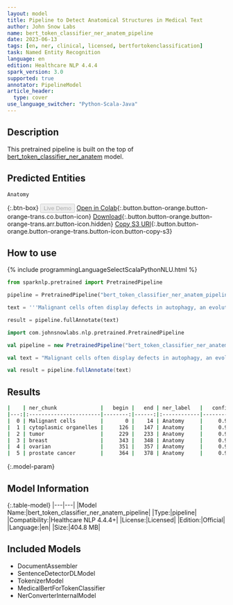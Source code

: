 ```yaml
---
layout: model
title: Pipeline to Detect Anatomical Structures in Medical Text
author: John Snow Labs
name: bert_token_classifier_ner_anatem_pipeline
date: 2023-06-13
tags: [en, ner, clinical, licensed, bertfortokenclassification]
task: Named Entity Recognition
language: en
edition: Healthcare NLP 4.4.4
spark_version: 3.0
supported: true
annotator: PipelineModel
article_header:
  type: cover
use_language_switcher: "Python-Scala-Java"
---
```


## Description

This pretrained pipeline is built on the top of [bert_token_classifier_ner_anatem](https://nlp.johnsnowlabs.com/2022/07/25/bert_token_classifier_ner_anatem_en_3_0.html) model.

## Predicted Entities

`Anatomy`



{:.btn-box}
<button class="button button-orange" disabled>Live Demo</button>
[Open in Colab](https://colab.research.google.com/github/JohnSnowLabs/spark-nlp-workshop/blob/master/healthcare-nlp/07.0.Pretrained_Clinical_Pipelines.ipynb){:.button.button-orange.button-orange-trans.co.button-icon}
[Download](https://s3.amazonaws.com/auxdata.johnsnowlabs.com/clinical/models/bert_token_classifier_ner_anatem_pipeline_en_4.4.4_3.0_1686660071164.zip){:.button.button-orange.button-orange-trans.arr.button-icon.hidden}
[Copy S3 URI](s3://auxdata.johnsnowlabs.com/clinical/models/bert_token_classifier_ner_anatem_pipeline_en_4.4.4_3.0_1686660071164.zip){:.button.button-orange.button-orange-trans.button-icon.button-copy-s3}

## How to use

<div class="tabs-box" markdown="1">
{% include programmingLanguageSelectScalaPythonNLU.html %}

```python
from sparknlp.pretrained import PretrainedPipeline

pipeline = PretrainedPipeline("bert_token_classifier_ner_anatem_pipeline", "en", "clinical/models")

text = '''Malignant cells often display defects in autophagy, an evolutionarily conserved pathway for degrading long-lived proteins and cytoplasmic organelles. However, as yet, there is no genetic evidence for a role of autophagy genes in tumor suppression. The beclin 1 autophagy gene is monoallelically deleted in 40 - 75 % of cases of human sporadic breast, ovarian, and prostate cancer.'''

result = pipeline.fullAnnotate(text)
```
```scala
import com.johnsnowlabs.nlp.pretrained.PretrainedPipeline

val pipeline = new PretrainedPipeline("bert_token_classifier_ner_anatem_pipeline", "en", "clinical/models")

val text = "Malignant cells often display defects in autophagy, an evolutionarily conserved pathway for degrading long-lived proteins and cytoplasmic organelles. However, as yet, there is no genetic evidence for a role of autophagy genes in tumor suppression. The beclin 1 autophagy gene is monoallelically deleted in 40 - 75 % of cases of human sporadic breast, ovarian, and prostate cancer."

val result = pipeline.fullAnnotate(text)
```
</div>



## Results

```bash
|    | ner_chunk              |   begin |   end | ner_label   |   confidence |
|---:|:-----------------------|--------:|------:|:------------|-------------:|
|  0 | Malignant cells        |       0 |    14 | Anatomy     |     0.999951 |
|  1 | cytoplasmic organelles |     126 |   147 | Anatomy     |     0.999937 |
|  2 | tumor                  |     229 |   233 | Anatomy     |     0.999871 |
|  3 | breast                 |     343 |   348 | Anatomy     |     0.999842 |
|  4 | ovarian                |     351 |   357 | Anatomy     |     0.99998  |
|  5 | prostate cancer        |     364 |   378 | Anatomy     |     0.999968 |
```

{:.model-param}
## Model Information

{:.table-model}
|---|---|
|Model Name:|bert_token_classifier_ner_anatem_pipeline|
|Type:|pipeline|
|Compatibility:|Healthcare NLP 4.4.4+|
|License:|Licensed|
|Edition:|Official|
|Language:|en|
|Size:|404.8 MB|

## Included Models

- DocumentAssembler
- SentenceDetectorDLModel
- TokenizerModel
- MedicalBertForTokenClassifier
- NerConverterInternalModel